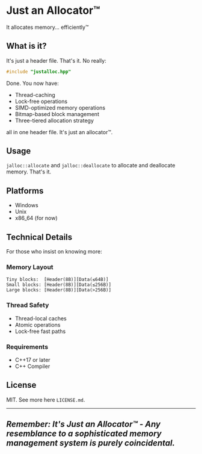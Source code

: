 # Just an Allocator™

It allocates memory... efficiently™

## What is it?

It's just a header file. That's it. No really:

```c++
#include "justalloc.hpp"
```
Done. You now have:

- Thread-caching
- Lock-free operations
- SIMD-optimized memory operations
- Bitmap-based block management
- Three-tiered allocation strategy

all in one header file. It's just an allocator™.

## Usage

`jalloc::allocate` and `jalloc::deallocate` to allocate and deallocate memory. That's it.

## Platforms
- Windows
- Unix
- x86_64 (for now)

## Technical Details

For those who insist on knowing more:

### Memory Layout
```
Tiny blocks:  [Header(8B)][Data(≤64B)]
Small blocks: [Header(8B)][Data(≤256B)]
Large blocks: [Header(8B)][Data(>256B)]
```

### Thread Safety
- Thread-local caches
- Atomic operations
- Lock-free fast paths

### Requirements
- C++17 or later
- C++ Compiler

## License

MIT. See more here `LICENSE.md`.

---
*Remember: It's Just an Allocator™ - Any resemblance to a sophisticated memory management system is purely coincidental.*
---
